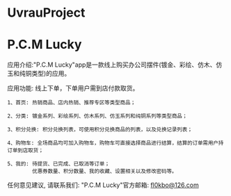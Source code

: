 # UvrauProject
# P.C.M Lucky

  应用介绍:"P.C.M Lucky"app是一款线上购买办公司摆件(镀金、彩绘、仿木、仿玉和纯铜类型)的应用。

  应用功能: 线上下单，下单用户需到店付款取货。
  
    1、首页: 热销商品、店内热销、推荐专区等类型商品；
    
    2、分类: 镀金系列、彩绘系列、仿木系列、仿玉系列和纯铜系列等类型商品；
    
    3、积分兑换: 积分兑换列表，可使用积分兑换商品的列表，以及兑换记录列表；
    
    4、购物车: 全场商品均可加入购物车，购物车可直接选择商品进行结算，结算的订单需用户持订单到店取货；
    
    5、我的: 待提货、已完成、已取消等订单；
            优惠券数量、积分数量、我的收藏、设置相关以及修改密码等。

  任何意见建议, 请联系我们: 
  "P.C.M Lucky"官方邮箱: fl0kbo@126.com
